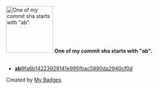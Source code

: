 <img src="https://my-badges.github.io/my-badges/ab-commit.png" alt="One of my commit sha starts with &quot;ab&quot;." title="One of my commit sha starts with &quot;ab&quot;." width="128">
<strong>One of my commit sha starts with &quot;ab&quot;.</strong>
<br><br>

- <a href="https://github.com/VatsalSy/ViscoElasticDropImpact/commit/ab9fa6b14223929141e995fbac5890da2940cf0d"><strong>ab</strong>9fa6b14223929141e995fbac5890da2940cf0d</a>


Created by <a href="https://github.com/my-badges/my-badges">My Badges</a>